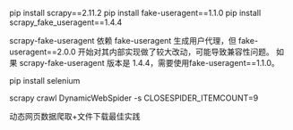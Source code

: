 pip install scrapy==2.11.2
pip install fake-useragent==1.1.0
pip install scrapy_fake_useragent==1.4.4


scrapy-fake-useragent 依赖 fake-useragent 生成用户代理，但 fake-useragent==2.0.0 开始对其内部实现做了较大改动，可能导致兼容性问题。
如果 scrapy-fake-useragent 版本是 1.4.4，需要使用fake-useragent==1.1.0。


pip install selenium

scrapy crawl DynamicWebSpider -s CLOSESPIDER_ITEMCOUNT=9

动态网页数据爬取+文件下载最佳实践